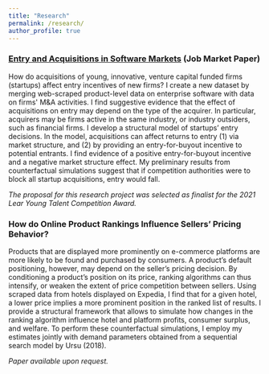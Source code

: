 ```yaml
---
title: "Research"
permalink: /research/
author_profile: true
---
```



### [Entry and Acquisitions in Software Markets](https://luiseeisfeld.github.io/assets/docs/JMP_Eisfeld_TSE.pdf) (Job Market Paper)

 How do acquisitions of young, innovative, venture capital funded firms (startups) affect entry incentives of new firms? I create a new dataset by merging web-scraped product-level data on enterprise software with data on firms' M&A activities. I find suggestive evidence that the effect of acquisitions on entry may depend on the type of the acquirer. In particular, acquirers may be firms active in the same industry, or industry outsiders, such as financial firms. I develop a structural model of startups’ entry decisions. In the model, acquisitions can affect returns to entry (1) via market structure, and (2) by providing an entry-for-buyout incentive to potential entrants. I find evidence of a positive entry-for-buyout incentive and a negative market structure effect. My preliminary results from counterfactual simulations suggest that if competition authorities were to block all startup acquisitions, entry would fall.
 
_The proposal for this research project was selected as finalist for the 2021 Lear Young Talent Competition Award._

### How do Online Product Rankings Influence Sellers’ Pricing Behavior?

Products that are displayed more prominently on e-commerce platforms are more likely to be found and purchased by consumers. A product’s default positioning, however, may depend on the seller’s pricing decision. By conditioning a product’s position on its price, ranking algorithms can thus intensify, or weaken the extent of price competition between sellers. Using scraped data from hotels displayed on Expedia, I find that for a given hotel, a lower price implies a more prominent position in the ranked list of results. I provide a structural framework that allows to simulate how changes in the ranking algorithm influence hotel and platform profits, consumer surplus, and welfare. To perform these counterfactual simulations, I employ my estimates jointly with demand parameters obtained from a sequential search model by Ursu (2018). 

_Paper available upon request._



